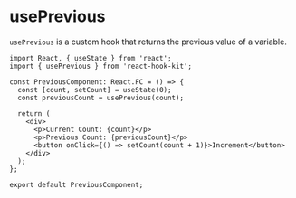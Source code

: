 # usePrevious

`usePrevious` is a custom hook that returns the previous value of a variable.

```tsx
import React, { useState } from 'react';
import { usePrevious } from 'react-hook-kit';

const PreviousComponent: React.FC = () => {
  const [count, setCount] = useState(0);
  const previousCount = usePrevious(count);

  return (
    <div>
      <p>Current Count: {count}</p>
      <p>Previous Count: {previousCount}</p>
      <button onClick={() => setCount(count + 1)}>Increment</button>
    </div>
  );
};

export default PreviousComponent;
```
